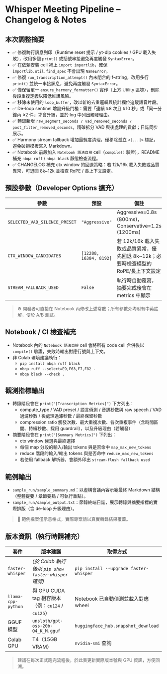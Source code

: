 # Whisper Meeting Pipeline – Changelog & Notes

## 本次調整摘要
- ✅ 修復跨行訊息列印（Runtime reset 提示 / yt-dlp cookies / GPU 載入失敗），改用多個 `print()` 或括號串接避免再度觸發 `SyntaxError`。
- ✅ 在依賴安裝 cell 補上 `import importlib`，確保 `importlib.util.find_spec` 不會出現 `NameError`。
- ✅ 修復 `run_transcription_attempt()` 內未閉合的 f-string，改用多行 `print()` 並統一串接訊息，避免再度觸發 `SyntaxError`。
- ✅ 僅保留單一 `ensure_harmony_formatter()` 實作（上方 Utility 區塊），刪除後段重複定義以降低維護風險。
- ✅ 移除未使用的 `loop_buffer`，改以新的去重邏輯與統計欄位追蹤語音片段。
- ✅ De-loop sentinel 增設升級門檻：需要「連續 ≥8 次且 ≥10 秒」或「同一分鐘內 ≥2 件」才會升級，並於 log 中列出觸發理由。
- ✅ 轉錄新增 `raw_segment_seconds / vad_removed_seconds / post_filter_removed_seconds`，精確拆分 VAD 與後處理的貢獻；日誌同步展示。
- ✅ Harmony stream fallback 增加最輕度清理，僅移除孤立 `<|...|>` 標記，避免破損模板寫入 Markdown。
- ✅ Notebook 前段加入 `Notebook 語法自檢` cell（`compile()` 驗證），README 補充 `nbqa ruff` / `nbqa black` 靜態檢查流程。
- ✅ CHANGELOG 補充 ctx window 的回退策略：若 12k/16k 載入失敗或品質異常，可退回 8k~12k 並檢查 RoPE / 長上下文設定。

## 預設參數（Developer Options 擴充）
| 參數 | 預設 | 備註 |
| --- | --- | --- |
| `SELECTED_VAD_SILENCE_PRESET` | `"Aggressive"` | Aggressive=0.8s (800ms)，Conservative=1.2s (1200ms) |
| `CTX_WINDOW_CANDIDATES` | `[12288, 16384, 8192]` | 若 12k/16k 載入失敗或品質異常，優先回退 8k~12k；必要時檢查模型的 RoPE/長上下文設定 |
| `STREAM_FALLBACK_USED` | `False` | 執行時自動覆寫，摘要完成後會在 metrics 中顯示 |

> ⚙️ 開發者可直接在 Notebook 內修改上述常數；所有參數旁均附有中英註解，便於 A/B 測試。

## Notebook / CI 檢查補充
- Notebook 內的 `Notebook 語法自檢` cell 會將所有 code cell 合併後以 `compile()` 驗證，失敗時輸出對應行號與上下文。
- 非 Colab 環境建議執行：
  - `pip install nbqa ruff black`
  - `nbqa ruff --select=E9,F63,F7,F82 .`
  - `nbqa black --check .`

## 觀測指標輸出
- 轉錄階段會在 `print("[Transcription Metrics]")` 下方列出：
  - compute_type / VAD preset / 語言偵測 / 音訊秒數與 raw speech / VAD 過濾秒數 / 後處理過濾秒數 / 最終保留秒數
  - compression ratio 觸發次數、最大重複次數、各次重複事件（含時間區間、持續秒數、採用 guardrail），以及升級理由（若觸發）
- 摘要階段會在 `print("[Summary Metrics]")` 下列出：
  - ctx window 候選與最終選擇
  - 每個 map 分段的輸入/輸出 tokens 與是否命中 `map_max_new_tokens`
  - reduce 階段的輸入/輸出 tokens 與是否命中 `reduce_max_new_tokens`
  - 若使用 fallback 解析器，會額外印出 `stream-flush fallback used`

## 範例輸出
- `sample_run/sample_summary.md`：以虛構會議內容示範最終 Markdown 結構（整體提要 / 章節要點 / 可執行重點）。
- `sample_run/sample_output.txt`：節錄終端日誌，展示轉錄與摘要指標的實際排版（含 de-loop 升級理由）。

> 📌 範例檔案僅示意格式，實際專案請以真實轉錄結果覆蓋。

## 版本資訊（執行時請補充）
| 套件 | 版本建議 | 取得方式 |
| --- | --- | --- |
| `faster-whisper` | *(於 Colab 執行後以 `pip show faster-whisper` 確認)* | `pip install --upgrade faster-whisper` |
| `llama-cpp-python` | 與 GPU CUDA tag 相容版本（例：`cu124` / `cu125`） | Notebook 已自動偵測並載入對應 wheel |
| GGUF 模型 | `unsloth/gpt-oss-20b-Q4_K_M.gguf` | `huggingface_hub.snapshot_download` |
| Colab GPU | T4（15GB VRAM） | `nvidia-smi` 查詢 |

> 建議在每次正式跑完流程後，於此表更新實際版本號與 GPU 資訊，方便回溯。
